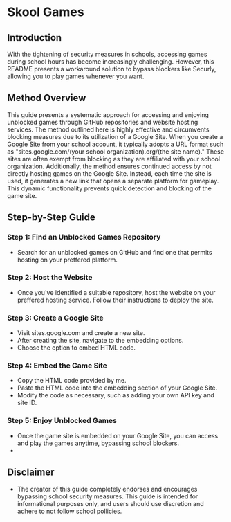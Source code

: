 # Skool Games


## Introduction
With the tightening of security measures in schools, accessing games during school hours has become increasingly challenging. However, this README presents a workaround solution to bypass blockers like Securly, allowing you to play games whenever you want.

## Method Overview
This guide presents a systematic approach for accessing and enjoying unblocked games through GitHub repositories and website hosting services. The method outlined here is highly effective and circumvents blocking measures due to its utilization of a Google Site. When you create a Google Site from your school account, it typically adopts a URL format such as "sites.google.com/(your school organization).org/(the site name)." These sites are often exempt from blocking as they are affiliated with your school organization. Additionally, the method ensures continued access by not directly hosting games on the Google Site. Instead, each time the site is used, it generates a new link that opens a separate platform for gameplay. This dynamic functionality prevents quick detection and blocking of the game site.

## Step-by-Step Guide

### Step 1: Find an Unblocked Games Repository
- Search for an unblocked games on GitHub and find one that permits hosting on your preffered platform.

### Step 2: Host the Website
- Once you've identified a suitable repository, host the website on your preffered hosting service. Follow their instructions to deploy the site.

### Step 3: Create a Google Site
- Visit sites.google.com and create a new site.
- After creating the site, navigate to the embedding options.
- Choose the option to embed HTML code.

### Step 4: Embed the Game Site
- Copy the HTML code provided by me.
- Paste the HTML code into the embedding section of your Google Site.
- Modify the code as necessary, such as adding your own API key and site ID.

### Step 5: Enjoy Unblocked Games
- Once the game site is embedded on your Google Site, you can access and play the games anytime, bypassing school blockers.
- 
## Disclaimer
- The creator of this guide completely endorses and encourages bypassing school security measures. This guide is intended for informational purposes only, and users should use discretion and adhere to not follow school pollicies.
